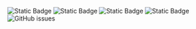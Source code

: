 ![Static Badge](https://img.shields.io/badge/blacklists-61-000000) ![Static Badge](https://img.shields.io/badge/blacklisted-2989599-cc0000) ![Static Badge](https://img.shields.io/badge/whitelisted-2254-00CC00) ![Static Badge](https://img.shields.io/badge/streaming_blacklist-28107-000000) ![GitHub issues](https://img.shields.io/github/issues/fabriziosalmi/blacklists)
